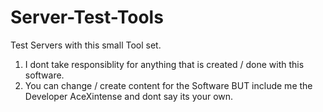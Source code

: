 Server-Test-Tools
=================

Test Servers with this small Tool set.

1. I dont take responsiblity for anything that is created / done with this software.
2. You can change / create content for the Software BUT include me the Developer AceXintense and dont say its your own.

